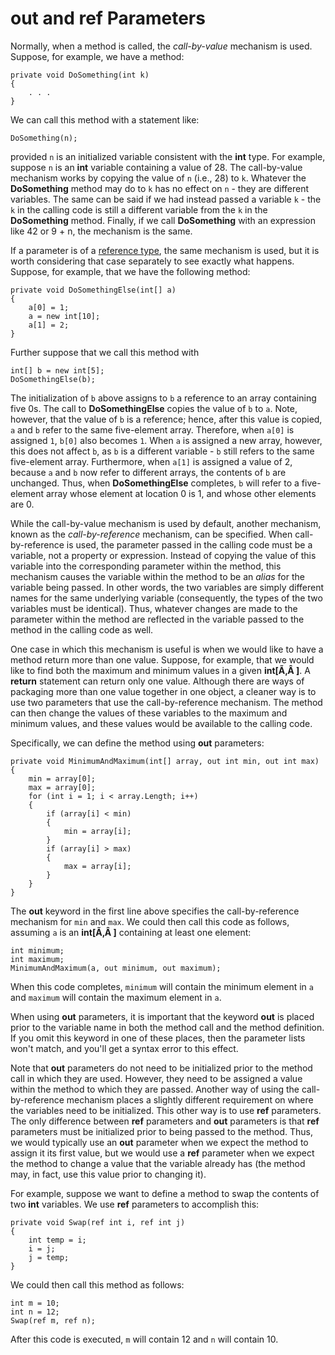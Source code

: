 # out and ref Parameters

Normally, when a method is called, the *call-by-value* mechanism is
used. Suppose, for example, we have a method:

    private void DoSomething(int k)
    {
        . . .
    }

We can call this method with a statement like:

    DoSomething(n);

provided `n` is an initialized variable consistent with the **int**
type. For example, suppose `n` is an **int** variable containing a value
of 28. The call-by-value mechanism works by copying the value of `n`
(i.e., 28) to `k`. Whatever the **DoSomething** method may do to `k` has
no effect on `n` - they are different variables. The same can be said if
we had instead passed a variable `k` - the `k` in the calling code is
still a different variable from the `k` in the **DoSomething** method.
Finally, if we call **DoSomething** with an expression like 42 or 9 + n,
the mechanism is the same.

If a parameter is of a [reference
type](/~rhowell/DataStructures/redirect/reference-value), the same
mechanism is used, but it is worth considering that case separately to
see exactly what happens. Suppose, for example, that we have the
following method:

    private void DoSomethingElse(int[] a)
    {
        a[0] = 1;
        a = new int[10];
        a[1] = 2;
    }

Further suppose that we call this method with

    int[] b = new int[5];
    DoSomethingElse(b);

The initialization of `b` above assigns to `b` a reference to an array
containing five 0s. The call to **DoSomethingElse** copies the value of
`b` to `a`. Note, however, that the value of `b` is a reference; hence,
after this value is copied, `a` and `b` refer to the same five-element
array. Therefore, when `a[0]` is assigned `1`, `b[0]` also becomes `1`.
When `a` is assigned a new array, however, this does not affect `b`, as
`b` is a different variable - `b` still refers to the same five-element
array. Furthermore, when `a[1]` is assigned a value of 2, because `a`
and `b` now refer to different arrays, the contents of `b` are
unchanged. Thus, when **DoSomethingElse** completes, `b` will refer to a
five-element array whose element at location 0 is 1, and whose other
elements are 0.

While the call-by-value mechanism is used by default, another mechanism,
known as the *call-by-reference* mechanism, can be specified. When
call-by-reference is used, the parameter passed in the calling code must
be a variable, not a property or expression. Instead of copying the
value of this variable into the corresponding parameter within the
method, this mechanism causes the variable within the method to be an
*alias* for the variable being passed. In other words, the two variables
are simply different names for the same underlying variable
(consequently, the types of the two variables must be identical). Thus,
whatever changes are made to the parameter within the method are
reflected in the variable passed to the method in the calling code as
well.

One case in which this mechanism is useful is when we would like to have
a method return more than one value. Suppose, for example, that we would
like to find both the maximum and minimum values in a given
**int\[Ã‚Â \]**. A **return** statement can return only one value.
Although there are ways of packaging more than one value together in one
object, a cleaner way is to use two parameters that use the
call-by-reference mechanism. The method can then change the values of
these variables to the maximum and minimum values, and these values
would be available to the calling code.

Specifically, we can define the method using **out** parameters:

    private void MinimumAndMaximum(int[] array, out int min, out int max)
    {
        min = array[0];
        max = array[0];
        for (int i = 1; i < array.Length; i++)
        {
            if (array[i] < min)
            {
                min = array[i];
            }
            if (array[i] > max)
            {
                max = array[i];
            }
        }
    }

The **out** keyword in the first line above specifies the
call-by-reference mechanism for `min` and `max`. We could then call this
code as follows, assuming `a` is an **int\[Ã‚Â \]** containing at least
one element:

    int minimum;
    int maximum;
    MinimumAndMaximum(a, out minimum, out maximum);

When this code completes, `minimum` will contain the minimum element in
`a` and `maximum` will contain the maximum element in `a`.

When using **out** parameters, it is important that the keyword **out**
is placed prior to the variable name in both the method call and the
method definition. If you omit this keyword in one of these places, then
the parameter lists won't match, and you'll get a syntax error to this
effect.

Note that **out** parameters do not need to be initialized prior to the
method call in which they are used. However, they need to be assigned a
value within the method to which they are passed. Another way of using
the call-by-reference mechanism places a slightly different requirement
on where the variables need to be initialized. This other way is to use
**ref** parameters. The only difference between **ref** parameters and
**out** parameters is that **ref** parameters must be initialized prior
to being passed to the method. Thus, we would typically use an **out**
parameter when we expect the method to assign it its first value, but we
would use a **ref** parameter when we expect the method to change a
value that the variable already has (the method may, in fact, use this
value prior to changing it).

For example, suppose we want to define a method to swap the contents of
two **int** variables. We use **ref** parameters to accomplish this:

    private void Swap(ref int i, ref int j)
    {
        int temp = i;
        i = j;
        j = temp;
    }

We could then call this method as follows:

    int m = 10;
    int n = 12;
    Swap(ref m, ref n);

After this code is executed, `m` will contain 12 and `n` will contain
10.
